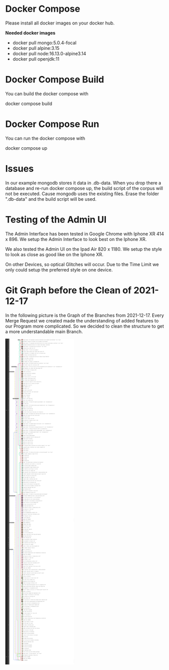 # Docker Compose

Please install all docker images on your docker hub.

__Needed docker images__

- docker pull mongo:5.0.4-focal
- docker pull alpine:3.15
- docker pull node:16.13.0-alpine3.14
- docker pull openjdk:11

# Docker Compose Build

You can build the docker compose with

docker compose build


# Docker Compose Run

You can run the docker compose with

docker compose up


# Issues

In our example mongodb stores it data in .db-data.
When you drop there a database and re-run docker compose up,
the build script of the corpus will not be executed.
Cause mongodb uses the existing files.
Erase the folder ".db-data" and the build script will be used. 

# Testing of the Admin UI
The Admin Interface has been tested in Google Chrome with Iphone XR 414 x 896.
We setup the Admin Interface to look best on the Iphone XR.

We also tested the Admin UI on the Ipad Air 820 x 1180. 
We setup the style to look as close as good like on the Iphone XR.  

On other Devices, so optical Glitches will occur.
Due to the Time Limit we only could setup the preferred style on one device.


# Git Graph before the Clean of 2021-12-17

In the following picture is the Graph of the Branches from 2021-12-17.
Every Merge Request we created made the understanding of added features to our Program more complicated.
So we decided to clean the structure to get a more understandable main Branch. 

![alt text](img/Gitlab_Branch_Graph_2021_12_17.png "Gitlab Branch Graph 2021-12-17")

